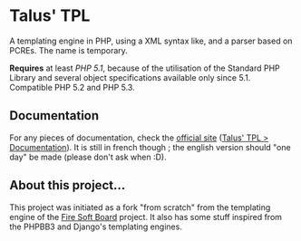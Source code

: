 Talus' TPL
==========
A templating engine in PHP, using a XML syntax like, and a parser based on PCREs. The name is temporary. 

**Requires** at least *PHP 5.1*, because of the utilisation of the Standard PHP Library and several object specifications available only since 5.1. Compatible PHP 5.2 and PHP 5.3.

Documentation
-------------
For any pieces of documentation, check the [official site](http://www.talus-works.net) ([Talus' TPL > Documentation](http://www.talus-works.net/forum-6-p1-rapports-de-bugs.html)).
It is still in french though ; the english version should "one day" be made (please don't ask when :D).

About this project...
---------------------
This project was initiated as a fork "from scratch" from the templating engine of the [Fire Soft Board](http://www.fire-soft-board.com) project. It also has some stuff inspired from the PHPBB3 and Django's templating engines.
